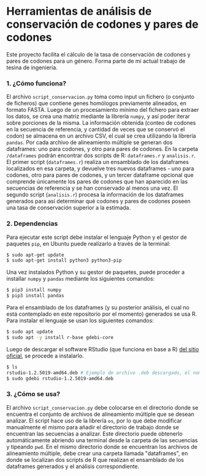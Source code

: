 # Herramientas de análisis de conservación de codones y pares de codones

Este proyecto facilita el cálculo de la tasa de conservación de codones y pares de codones para un género. Forma parte de mi actual trabajo de tesina de ingeniería.
### 1. ¿Cómo funciona?

El archivo `script_conservacion.py` toma como input un fichero (o conjunto de ficheros) que contiene genes homólogos previamente alineados, en formato FASTA. Luego de un procesamiento mínimo del fichero para extraer los datos, se crea una matriz mediante la librería `numpy`, y así poder iterar sobre porciones de la misma. La información obtenida (conteo de codones en la secuencia de referencia, y cantidad de veces que se conservó el codon) se almacena en un archivo CSV, el cual se crea utilizando la librería `pandas`. Por cada archivo de alineamiento múltiple se generan dos dataframes: uno para codones, y otro para pares de codones. En la carpeta `/dataframes` podrán encontrar dos scripts de R: `dataframes.r` y `analisis.r`. El primer script (`dataframes.r`) realiza un ensamblado de los dataframes localizados en esa carpeta, y devuelve tres nuevos dataframes - uno para codones, otro para pares de codones, y un tercer dataframe opcional que comprende únicamente los pares de codones que han aparecido en las secuencias de referencia y se han conservado al menos una vez. El segundo script (`analisis.r`) procesa la información de los dataframes generados para así determinar qué codones y pares de codones poseen una tasa de conservación superior a la estimada.

### 2. Dependencias

Para ejecutar este script debe instalar el lenguaje Python y el gestor de paquetes `pip`, en Ubuntu puede realizarlo a través de la terminal:
```bash
$ sudo apt-get update
$ sudo apt-get install python3 python3-pip
```
Una vez instalados Python y su gestor de paquetes, puede proceder a installar `numpy` y `pandas` mediante los siguientes comandos: 
```bash
$ pip3 install numpy
$ pip3 install pandas
```
Para el ensamblado de los dataframes (y su posterior análisis, el cual no está contemplado en este repositorio por el momento) generados se usa R. Para instalar el lenguaje se usan los siguientes comandos:
```bash
$ sudo apt update
$ sudo apt -y install r-base gdebi-core
```
Luego de descargar el software RStudio (que funciona en base a R) [del sitio oficial](https://rstudio.com/products/rstudio/download/#download), se procede a instalarlo. 

```bash
$ ls
rstudio-1.2.5019-amd64.deb # Ejemplo de archivo .deb descargado, el nombre puede variar según la versión
$ sudo gdebi rstudio-1.2.5019-amd64.deb
```

### 3. ¿Cómo se usa?
El archivo `script_conservacion.py` debe colocarse en el directorio donde se encuentra el conjunto de archivos de alineamiento múltiple que se desean analizar. El script hace uso de la librería `os`, por lo que debe modificar manualmente el mismo para añadir el directorio de trabajo donde se encuentran las secuencias a analizar. Este directorio puede obtenerlo automáticamente abriendo una terminal desde la carpeta de las secuencias y tipeando `pwd`. En el mismo directorio donde se encuentran los archivos de alineamiento múltiple, debe crear una carpeta llamada "dataframes", en donde se localizan dos scripts de R que realizan el ensamblado de los dataframes generados y el análisis correspondiente.
